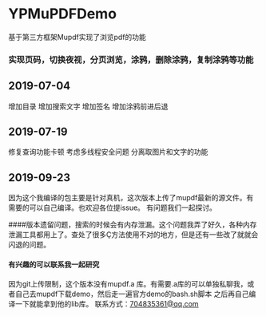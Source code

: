 # YPMuPDFDemo
基于第三方框架Mupdf实现了浏览pdf的功能
### 实现页码，切换夜视，分页浏览，涂鸦，删除涂鸦，复制涂鸦等功能
## 2019-07-04
 增加目录
 增加搜索文字
 增加签名
 增加涂鸦前进后退

## 2019-07-19
 修复查询功能卡顿
 考虑多线程安全问题
 分离取图片和文字的功能

## 2019-09-23  
因为这个我编译的包主要是针对真机，这次版本上传了mupdf最新的源文件。有需要的可以自己编译。也欢迎各位提issue。 有问题我们一起探讨。 

####版本遗留问题，搜索的时候会有内存泄漏。这个问题我弄了好久，各种内存泄漏工具都用上了。查处了很多Ç方法使用不对的地方，但是还有一些改了就就会闪退的问题。
#### 有兴趣的可以联系我一起研究

因为git上传限制，这个版本没有mupdf.a 库。有需要.a库的可以单独私聊我，或者自己去mupdf下载demo，然后走一遍官方demo的bash.sh脚本
之后再自己编译一下就能拿到他的lib库。
联系方式：704835361@qq.com
